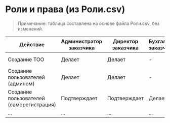 # Роли и права (из Роли.csv)

> Примечание: таблица составлена на основе файла Роли.csv, без изменений.

| Действие | Администратор заказчика | Директор заказчика | Бухгалтер заказчика | Логист заказчика | Администратор исполнителя | Директор исполнителя | Бухгалтер исполнителя | Логист исполнителя | Водитель | Админ платформы |
|----------|------------------------|--------------------|---------------------|------------------|--------------------------|----------------------|-----------------------|--------------------|----------|-----------------|
| Создание ТОО | Делает | Делает | - | - | Делает | Делает | - | - | - | Может вручную |
| Создание пользователей (админом) | Делает | Делает | - | - | Делает | Делает | - | Делает (для водителя) | - | Может вручную |
| Создание пользователей (саморегистрация) | Подтверждает | Подтверждает | Делает | Делает | Подтверждает | Подтверждает | Делает | Делает (для себя)\nПодтверждает (для водителя) | Делает | - |
| ... | ... | ... | ... | ... | ... | ... | ... | ... | ... | ... | 